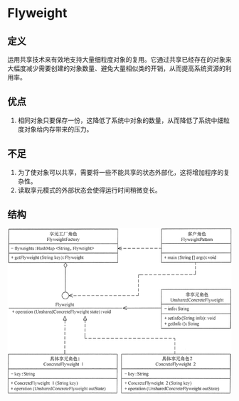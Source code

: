 # Flyweight

## 定义

运用共享技术来有效地支持大量细粒度对象的复用。它通过共享已经存在的对象来大幅度减少需要创建的对象数量、避免大量相似类的开销，从而提高系统资源的利用率。

## 优点

1. 相同对象只要保存一份，这降低了系统中对象的数量，从而降低了系统中细粒度对象给内存带来的压力。

## 不足

1. 为了使对象可以共享，需要将一些不能共享的状态外部化，这将增加程序的复杂性。
2. 读取享元模式的外部状态会使得运行时间稍微变长。

## 结构

![img.png](img.png)